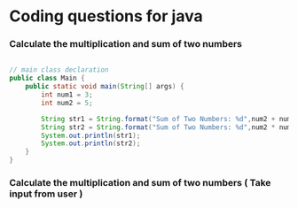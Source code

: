 # Coding questions for java

### Calculate the multiplication and sum of two numbers
```java

// main class declaration
public class Main {
    public static void main(String[] args) {
        int num1 = 3;
        int num2 = 5;

        String str1 = String.format("Sum of Two Numbers: %d",num2 + num1);
        String str2 = String.format("Sum of Two Numbers: %d",num2 * num1);
        System.out.println(str1);
        System.out.println(str2);
    }
}
```
### Calculate the multiplication and sum of two numbers ( Take input from user )
```bash

```